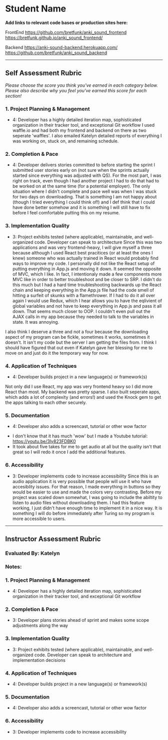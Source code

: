 # Student Name

**Add links to relevant code bases or production sites here:**

FrontEnd
https://github.com/bretfunk/anki_sound_frontend
https://bretfunk.github.io/anki_sound_frontend/

Backend
https://anki-sound-backend.herokuapp.com/
https://github.com/bretfunk/anki_sound_backend

---------------

Self Assessment Rubric
------------

_Please choose the score you think you've earned in each category below. Please also describe why you feel you've earned this score for each section!_

### 1. Project Planning & Management

*   4: Developer has a highly detailed iteration map, sophisticated organization in their tracker tool, and exceptional Git workflow
I used waffle.io and had both my frontend and backend on there as two seperate 'waffles'.  I also emailed Katelyn detailed reports of everything I was working on, stuck on, and remaining schedule.  

### 2. Completion & Pace

*   4: Developer delivers stories committed to before starting the sprint
I submitted user stories early on (not sure when the sprints actually started since everything was adjusted with QS).  For the most part, I was right on track, even though I had another project I had to do that had to be worked on at the same time (for a potential employer).  The only situation where I didn't complete and pace well was when I was stuck for two days on downloading.  That is something I am not happy about (though I tried everything I could think of!) and I def think that I could have done better somehow and it is something I will still have to fix before I feel comfortable putting this on my resume.  

### 3. Implementation Quality


*   3: Project exhibits tested (where applicable), maintainable, and well-organized code. Developer can speak to architecture Since this was two applications and was very frontend-heavy, I will give myself a three because although I used React best pracitices (or at least the ones I knew) someone who was actually trained in React would probably find ways to improve my code.  I personally did not like the React setup of putting everything in App.js and moving it down.  It seemed the opposite of MVC, which I like.  In fact, I intentionaly made a few components more MVC like in order to better troubleshoot and be closer to SRP.  I didn't do this much but I had a hard time troubleshooting backwards up the React chain and keeping everything in the App.js file had the code smell of hitting a surfeit of skunks with a flamethrower.  If I had to do it all over again I would use Redux, which I hear allows you to have the eqlivient of global variables and not have to keep everything in App.js and pass it all down.  That seems much closer to OOP.  I couldn't even pull out the AJAX calls in my app because they needed to talk to the variables in state.  It was annoying.

I also think I deserve a three and not a four because the downloading aspect of my program can be fickle, sometimes it works, sometimes it doesn't.  It isn't my code but the server I am getting the files from.  I think I should have figured that out even if Katelyn gave her blessing for me to move on and just do it the temporary way for now.  

### 4. Application of Techniques

*   4: Developer builds project in a new language(s) or framework(s)

Not only did I use React, my app was very frontend heavy so I did more React than most.  My backend was pretty sparse.  I also built seperate apps, which adds a lot of complexity (and errors!) and used the Knock gem to get the apps talking to each other securely.  

### 5. Documentation

*   4: Developer also adds a screencast, tutorial or other wow factor
- I don't know that it has much 'wow' but I made a Youtube tutorial: https://youtu.be/3ly823FDBK0
- It took about five takes for me to get audio at all but the quality isn't that great so I will redo it once I add the additional features.  

### 6. Accessibility

*   3: Developer implements code to increase accessibility
Since this is an audio application it is very possible that people will use it who have accesiblity issues.  For that reason, I made everything in buttons so they would be easier to use and made the colors very contrasting.  Before my project was scaled down somewhat, I was going to include the abiltity to listen to audio files without downloading them.  I had this feature working, I just didn't have enough time to implement it in a nice way.  It is something I will do before immediately after Turing so my program is more accessible to users.  

---------------


Instructor Assessment Rubric
------------

### Evaluated By: Katelyn

### Notes:

### 1. Project Planning & Management

*   4: Developer has a highly detailed iteration map, sophisticated organization in their tracker tool, and exceptional Git workflow

### 2. Completion & Pace

*   3: Developer plans stories ahead of sprint and makes some scope adjustments along the way

### 3. Implementation Quality

*   3: Project exhibits tested (where applicable), maintainable, and well-organized code. Developer can speak to architecture and implementation decisions

### 4. Application of Techniques

*   4: Developer builds project in a new language(s) or framework(s)

### 5. Documentation

*   4: Developer also adds a screencast, tutorial or other wow factor

### 6. Accessibility

*   3: Developer implements code to increase accessibility
